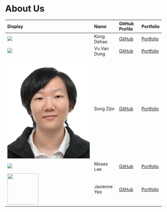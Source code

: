 # About Us

| Display                                                                                     | Name         | GitHub Profile                            | Portfolio                        |
| :------------------------------------------------------------------------------------------ | :----------- | :---------------------------------------- | :------------------------------- |
| ![](https://avatars.githubusercontent.com/u/16986946?v=4&s=100)                             | Kong Dehao   | [GitHub](https://github.com/kdh3799)      | [Portfolio](./team/kongdehao)    |
| ![](https://avatars.githubusercontent.com/u/44609036?v=4&s=100)                             | Vu Van Dung  | [GitHub](https://github.com/joulev)       | [Portfolio](./team/joulev)       |
| ![ZijinProfile.jpg](otherImages%2FZijinProfile.jpg)                                         | Song Zijin   | [GitHub](https://github.com/SongZijin)    | [Portfolio](./team/songzijin)    |
| ![](https://avatars.githubusercontent.com/u/72350236?v=4&s=100)                             | Moses Lee    | [GitHub](https://github.com/moseslee9012) | [Portfolio](./team/moseslee9012) |
| <img src="https://avatars.githubusercontent.com/u/88180884" width="100px" height="100px" /> | Javienne Yeo | [GitHub](https://github.com/javienneyeo)  | [Portfolio](./team/javienneyeo)  |
